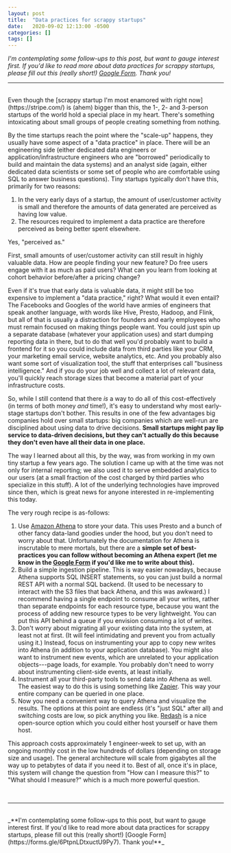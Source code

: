 ```yaml
---
layout: post
title:  "Data practices for scrappy startups"
date:   2020-09-02 12:13:00 -0500
categories: []
tags: []
---
```


*I'm contemplating some follow-ups to this post, but want to gauge interest first. If you'd like to read more about data practices for scrappy startups, please fill out this (really short!)* [*Google Form*](https://forms.gle/6PtpnLDtxuctU9Py7)*. Thank you!*

---

<br/>
Even though the [scrappy startup I'm most enamored with right now](https://stripe.com/) is (ahem) bigger than this, the 1-, 2- and 3-person startups of the world hold a special place in my heart. There's something intoxicating about small groups of people creating something from nothing.

By the time startups reach the point where the "scale-up" happens, they usually have some aspect of a "data practice" in place. There will be an engineering side (either dedicated data engineers or application/infrastructure engineers who are "borrowed" periodically to build and maintain the data systems) and an analyst side (again, either dedicated data scientists or some set of people who are comfortable using SQL to answer business questions). Tiny startups typically don't have this, primarily for two reasons:

1.  In the very early days of a startup, the amount of user/customer activity is small and therefore the amounts of data generated are perceived as having low value.
2.  The resources required to implement a data practice are therefore perceived as being better spent elsewhere.

Yes, "perceived as."

First, small amounts of user/customer activity can still result in highly valuable data. How are people finding your new feature? Do free users engage with it as much as paid users? What can you learn from looking at cohort behavior before/after a pricing change?

Even if it's true that early data is valuable data, it might still be too expensive to implement a "data practice," right? What would it even entail? The Facebooks and Googles of the world have armies of engineers that speak another language, with words like Hive, Presto, Hadoop, and Flink, but all of that is usually a distraction for founders and early employees who must remain focused on making things people want. You could just spin up a separate database (whatever your application uses) and start dumping reporting data in there, but to do that well you'd probably want to build a frontend for it so you could include data from third parties like your CRM, your marketing email service, website analytics, etc. And you probably also want some sort of visualization tool, the stuff that enterprises call "business intelligence." And if you do your job well and collect a lot of relevant data, you'll quickly reach storage sizes that become a material part of your infrastructure costs.

So, while I still contend that there *is* a way to do all of this cost-effectively (in terms of both money *and* time!), it's easy to understand why most early-stage startups don't bother. This results in one of the few advantages big companies hold over small startups: big companies which are well-run are disciplined about using data to drive decisions. **Small startups might pay lip service to data-driven decisions, but they can't actually do this because they don't even have all their data in one place.**

The way I learned about all this, by the way, was from working in my own tiny startup a few years ago. The solution I came up with at the time was not only for internal reporting; we also used it to serve embedded analytics to our users (at a small fraction of the cost charged by third parties who specialize in this stuff). A lot of the underlying technologies have improved since then, which is great news for anyone interested in re-implementing this today.

The very rough recipe is as-follows:

1.  Use [Amazon Athena](https://aws.amazon.com/athena/) to store your data. This uses Presto and a bunch of other fancy data-land goodies under the hood, but you don't need to worry about that. Unfortunately the documentation for Athena is inscrutable to mere mortals, but there are a **simple set of best-practices you can follow without becoming an Athena expert (let me know in the [Google Form](https://forms.gle/6PtpnLDtxuctU9Py7) if you'd like me to write about this).**
2.  Build a simple ingestion pipeline. This is way easier nowadays, because Athena supports SQL INSERT statements, so you can just build a normal REST API with a normal SQL backend. (It used to be necessary to interact with the S3 files that back Athena, and this was awkward.) I recommend having a single endpoint to consume all your writes, rather than separate endpoints for each resource type, because you want the process of adding new resource types to be very lightweight. You can put this API behind a queue if you envision consuming a lot of writes.
3.  Don't worry about migrating all your existing data into the system, at least not at first. (It will feel intimidating and prevent you from actually using it.) Instead, focus on instrumenting your app to copy new writes into Athena (in addition to your application database). You might also want to instrument new events, which are unrelated to your application objects---page loads, for example. You probably don't need to worry about instrumenting client-side events, at least initially.
4.  Instrument all your third-party tools to send data into Athena as well. The easiest way to do this is using something like [Zapier](https://zapier.com/). This way your entire company can be queried in one place.
5.  Now you need a convenient way to query Athena and visualize the results. The options at this point are endless (it's "just SQL" after all) and switching costs are low, so pick anything you like. [Redash](https://redash.io/) is a nice open-source option which you could either host yourself or have them host.

This approach costs approximately 1 engineer-week to set up, with an ongoing monthly cost in the low hundreds of dollars (depending on storage size and usage). The general architecture will scale from gigabytes all the way up to petabytes of data if you need it to. Best of all, once it's in place, this system will change the question from "How can I measure this?" to "What should I measure?" which is a much more powerful question.

<br/>

---

<br/>
_**I'm contemplating some follow-ups to this post, but want to gauge interest first. If you'd like to read more about data practices for scrappy startups, please fill out this (really short!) [Google Form](https://forms.gle/6PtpnLDtxuctU9Py7). Thank you!**_
